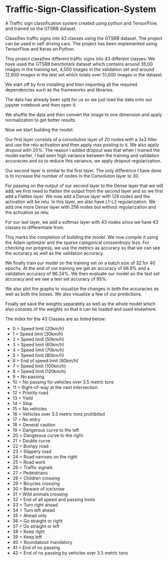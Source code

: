 # Traffic-Sign-Classification-System
A Traffic sign classification system created using python and TensorFlow, and trained on the GTSRB dataset.

Classifies traffic signs into 43 classes using the GTSRB dataset. The project can be used in self driving cars. The project has been implemented using TensorFlow and Keras on Python.

This project classifies different traffic signs into 43 different classes. We have used the GTSRB benchmark dataset which contains around 35,00 images in the training set, 4,500 images in the validation set and around 12,600 images in the test set which totals over 51,000 images in the dataset.

We start off by first installing and then importing all the required dependencies such as the frameworks and libraries.

The data has already been split for us so we just load the data onto our jupyter notebook and then open it.

We shuffle the data and then convert the image to one dimension and apply normalization to get better results.

Now we start building the model:

Our first layer consists of a convolution layer of 20 nodes with a 3x3 filter and use the relu activation and then apply max pooling to it. We also apply dropout with 20%. The reason I added dropout was that when I trained the model earlier, I had seen high variance between the training and validation accuracies and so to reduce this variance, we apply dropout regularization.

Our second layer is similar to the first layer. The only difference I have done is to increase the number of nodes in the Convoluton layer to 30.

For passing on the output of our second layer to the Dense layer that we will add, we first need to flatten the output from the second layer and so we first add a Flatten layer. We now add a Dense layer with 128 nodes and the activation will be relu. In this layer, we also have L1-L2 regularization. We add one more Dense layer with 256 nodes but without regularization and the activation as relu.

For our last layer, we add a softmax layer with 43 nodes since we have 43 classes to differentiate from.

This marks the completion of building the model. We now compile it using the Adam optimizer and the sparse categorical crossentropy loss. For checking our progress, we use the metrics as accuracy so that we can see the accuracy as well as the validation accuracy.

We finally train our model on the training set on a batch size of 32 for 40 epochs. At the end of our training we get an accuracy of 98.9% and a validation accuracy of 96.24%. We then evaluate our model on the test set accuracy and we see a test set accuracy of 95%.

We also plot the graphs to visualize the changes in both the accuracies as well as both the losses. We also visualize a few of our predictions.

Finally we save the weights separately as well as the whole model which also consists of the weights so that it can be loaded and used elsewhere.

The index for the 43 Classes are as listed below:

- 0 = Speed limit (20km/h)
- 1 = Speed limit (30km/h)
- 2 = Speed limit (50km/h)
- 3 = Speed limit (60km/h)
- 4 = Speed limit (70km/h)
- 5 = Speed limit (80km/h)
- 6 = End of speed limit (80km/h)
- 7 = Speed limit (100km/h)
- 8 = Speed limit (120km/h)
- 9 = No passing
- 10 = No passing for vehicles over 3.5 metric tons
- 11 = Right-of-way at the next intersection
- 12 = Priority road
- 13 = Yield
- 14 = Stop
- 15 = No vehicles
- 16 = Vehicles over 3.5 metric tons prohibited
- 17 = No entry
- 18 = General caution
- 19 = Dangerous curve to the left
- 20 = Dangerous curve to the right
- 21 = Double curve
- 22 = Bumpy road
- 23 = Slippery road
- 24 = Road narrows on the right
- 25 = Road work
- 26 = Traffic signals
- 27 = Pedestrians
- 28 = Children crossing
- 29 = Bicycles crossing
- 30 = Beware of ice/snow
- 31 = Wild animals crossing
- 32 = End of all speed and passing limits
- 33 = Turn right ahead
- 34 = Turn left ahead
- 35 = Ahead only
- 36 = Go straight or right
- 37 = Go straight or left
- 38 = Keep right
- 39 = Keep left
- 40 = Roundabout mandatory
- 41 = End of no passing
- 42 = End of no passing by vehicles over 3.5 metric tons
